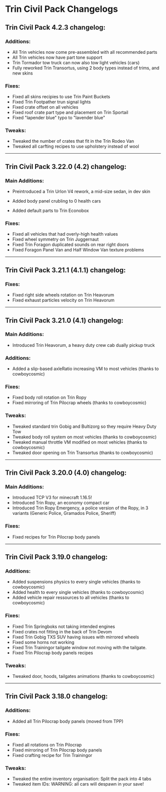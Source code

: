 # Trin Civil Pack Changelogs

## Trin Civil Pack 4.2.3 changelog:

### Additions:

- All Trin vehicles now come pre-assembled with all recommended parts
- All Trin vehicles now have part tone support
- Trin Tormador tow truck can now also tow light vehicles (cars)
- Fully reworked Trin Transortus, using 2 body types instead of trims, and new skins

### Fixes:

- Fixed all skins recipies to use Trin Paint Buckets 
- Fixed Trin Footpather trun signal lights
- Fixed crate offset on all vehicles
- Fixed roof crate part type and placement on Trin Sportail
- Fixed "lapender blue" typo to "lavender blue"

### Tweaks:

- Tweaked the number of crates that fit in the Trin Rodeo Van
- Tweaked all carfting recipes to use upholstery instead of wool

---

## Trin Civil Pack 3.22.0 (4.2) changelog:

### Main Additions:

- Preintroduced a Trin Urlon V4 rework, a mid-size sedan, in dev skin

- Added body panel crubling to 0 health cars
- Added default parts to Trin Econobox

### Fixes:

- Fixed all vehicles that had overly-high health values
- Fixed wheel symmetry on Trin Juggernaut
- Fixed Trin Foragon duplicated sounds on rear right doors
- Fixed Foragon Panel Van and Half Window Van texture problems

---

## Trin Civil Pack 3.21.1 (4.1.1) changelog:

### Fixes:

- Fixed right side wheels rotation on Trin Heavorum
- Fixed exhaust particles velocity on Trin Heavorum

---


## Trin Civil Pack 3.21.0 (4.1) changelog:

### Main Additions:

- Introduced Trin Heavorum, a heavy duty crew cab dually pickup truck

### Additions:

- Added a slip-based axleRatio increasing VM to most vehicles (thanks to cowboycosmic)

### Fixes:

- Fixed body roll rotation on Trin Ropy
- Fixed mirroring of Trin Pilocrap wheels (thanks to cowboycosmic)

### Tweaks:

- Tweaked standard trin Gobig and Bultizorg so they require Heavy Duty Tow
- Tweaked body roll system on most vehicles (thanks to cowboycosmic)
- Tweaked manual throttle VM modified on most vehicles (thanks to cowboycosmic)
- Tweaked door opening on Trin Transortus (thanks to cowboycosmic)

---

## Trin Civil Pack 3.20.0 (4.0) changelog:

### Main Additions:

- Introduced TCP V3 for minecraft 1.16.5!
- Introduced Trin Ropy, an economy compact car
- Introduced Trin Ropy Emergency, a police version of the Ropy, in 3 variants (Generic Police, Gramados Police, Sheriff)

### Fixes:

- Fixed recipes for Trin Pilocrap body panels

---

## Trin Civil Pack 3.19.0 changelog:

### Additions:

- Added suspensions physics to every single vehicles (thanks to cowboycosmic)
- Added health to every single vehicles (thanks to cowboycosmic)
- Added vehicle repair ressources to all vehicles (thanks to cowboycosmic)

### Fixes:

- Fixed Trin Springboks not taking intended engines
- Fixed crates not fitting in the back of Trin Devom
- Fixed Trin Gobig TXS SUV having issues with mirrored wheels
- Fixed some horns not working
- Fixed Trin Trainingor tailgate window not moving with the tailgate.
- Fixed Trin Pilocrap body panels recipes

### Tweaks:

- Tweaked door, hoods, tailgates animations (thanks to cowboycosmic)

---

## Trin Civil Pack 3.18.0 changelog:

### Additions:

- Added all Trin Pilocrap body panels (moved from TPP)

### Fixes:

- Fixed all rotations on Trin Pilocrap
- Fixed mirroring of Trin Pilocrap body panels
- Fixed crafting recipe for Trin Trainingor

### Tweaks:

- Tweaked the entire inventory organisation: Split the pack into 4 tabs
- Tweaked item IDs: WARNING: all cars will despawn in your save!